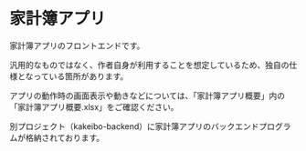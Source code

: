# 家計簿アプリ

家計簿アプリのフロントエンドです。

汎用的なものではなく、作者自身が利用することを想定しているため、独自の仕様となっている箇所があります。

アプリの動作時の画面表示や動きなどについては、「家計簿アプリ概要」内の「家計簿アプリ概要.xlsx」をご確認ください。

別プロジェクト（kakeibo-backend）に家計簿アプリのバックエンドプログラムが格納されております。
